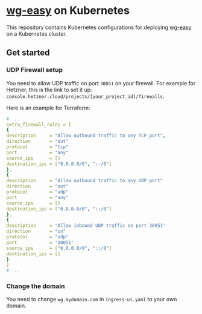 # [wg-easy](https://github.com/wg-easy/wg-easy) on Kubernetes

This repository contains Kubernetes configurations for deploying [wg-easy](https://github.com/wg-easy/wg-easy) on a Kubernetes cluster.

## Get started

### UDP Firewall setup

You need to allow UDP traffic on port `30051` on your firewall. For example for Hetzner, this is the link to set it up: `console.hetzner.cloud/projects/[your_project_id]/firewalls`.

Here is an example for Terraform:

```yaml
# ...
extra_firewall_rules = [
{
description     = "Allow outbound traffic to any TCP port",
direction       = "out"
protocol        = "tcp"
port            = "any"
source_ips      = []
destination_ips = ["0.0.0.0/0", "::/0"]
},
{
description     = "Allow outbound traffic to any UDP port"
direction       = "out"
protocol        = "udp"
port            = "any"
source_ips      = []
destination_ips = ["0.0.0.0/0", "::/0"]
},
{
description     = "Allow inbound UDP traffic on port 30051"
direction       = "in"
protocol        = "udp"
port            = "30051"
source_ips      = ["0.0.0.0/0", "::/0"]
destination_ips = []
}
]
# ...
```

### Change the domain

You need to change `wg.mydomain.com` in `ingress-ui.yaml` to your own domain.
